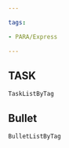 ```yaml
---

tags:

- PARA/Express

---
```


## TASK

```PeriodicPARA
TaskListByTag
```

  

## Bullet

```PeriodicPARA
BulletListByTag
```